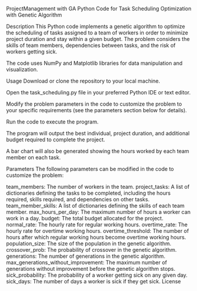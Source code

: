 ProjectManagement with GA
Python Code for Task Scheduling Optimization with Genetic Algorithm

Description
This Python code implements a genetic algorithm to optimize the scheduling of tasks assigned to a team of workers in order to minimize project duration and stay within a given budget. The problem considers the skills of team members, dependencies between tasks, and the risk of workers getting sick.

The code uses NumPy and Matplotlib libraries for data manipulation and visualization.

Usage
Download or clone the repository to your local machine.

Open the task_scheduling.py file in your preferred Python IDE or text editor.

Modify the problem parameters in the code to customize the problem to your specific requirements (see the parameters section below for details).

Run the code to execute the program.

The program will output the best individual, project duration, and additional budget required to complete the project.

A bar chart will also be generated showing the hours worked by each team member on each task.

Parameters
The following parameters can be modified in the code to customize the problem:

team_members: The number of workers in the team.
project_tasks: A list of dictionaries defining the tasks to be completed, including the hours required, skills required, and dependencies on other tasks.
team_member_skills: A list of dictionaries defining the skills of each team member.
max_hours_per_day: The maximum number of hours a worker can work in a day.
budget: The total budget allocated for the project.
normal_rate: The hourly rate for regular working hours.
overtime_rate: The hourly rate for overtime working hours.
overtime_threshold: The number of hours after which regular working hours become overtime working hours.
population_size: The size of the population in the genetic algorithm.
crossover_prob: The probability of crossover in the genetic algorithm.
generations: The number of generations in the genetic algorithm.
max_generations_without_improvement: The maximum number of generations without improvement before the genetic algorithm stops.
sick_probability: The probability of a worker getting sick on any given day.
sick_days: The number of days a worker is sick if they get sick.
License

